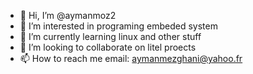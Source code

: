 - 👋 Hi, I’m @aymanmoz2
- 👀 I’m interested in programing embeded system
- 🌱 I’m currently learning linux and other stuff
- 💞️ I’m looking to collaborate on litel proects 
- 📫 How to reach me email: aymanmezghani@yahoo.fr

<!---
aymanmoz2/aymanmoz2 is a ✨ special ✨ repository because its `README.md` (this file) appears on your GitHub profile.
You can click the Preview link to take a look at your changes.
--->
